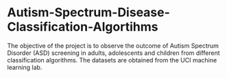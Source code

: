 # Autism-Spectrum-Disease-Classification-Algortihms
The objective of the project is to observe the outcome of Autism Spectrum Disorder (ASD) screening in adults, adolescents and children from different classification algorithms. The datasets are obtained from the UCI machine learning lab.
